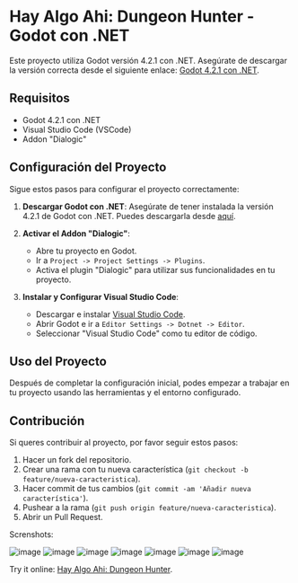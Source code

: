 # Hay Algo Ahi: Dungeon Hunter - Godot con .NET

Este proyecto utiliza Godot versión 4.2.1 con .NET. Asegúrate de descargar la versión correcta desde el siguiente enlace: [Godot 4.2.1 con .NET](https://godotengine.org/download/archive/4.2-stable/).

## Requisitos

- Godot 4.2.1 con .NET
- Visual Studio Code (VSCode)
- Addon "Dialogic"

## Configuración del Proyecto

Sigue estos pasos para configurar el proyecto correctamente:

1. **Descargar Godot con .NET**: Asegúrate de tener instalada la versión 4.2.1 de Godot con .NET. Puedes descargarla desde [aquí](https://godotengine.org/download/archive/4.2-stable/).

2. **Activar el Addon "Dialogic"**:
   - Abre tu proyecto en Godot.
   - Ir a `Project -> Project Settings -> Plugins`.
   - Activa el plugin "Dialogic" para utilizar sus funcionalidades en tu proyecto.

3. **Instalar y Configurar Visual Studio Code**:
   - Descargar e instalar [Visual Studio Code](https://code.visualstudio.com/).
   - Abrir Godot e ir a `Editor Settings -> Dotnet -> Editor`.
   - Seleccionar "Visual Studio Code" como tu editor de código.

## Uso del Proyecto

Después de completar la configuración inicial, podes empezar a trabajar en tu proyecto usando las herramientas y el entorno configurado.

## Contribución

Si queres contribuir al proyecto, por favor seguir estos pasos:

1. Hacer un fork del repositorio.
2. Crear una rama con tu nueva característica (`git checkout -b feature/nueva-caracteristica`).
3. Hacer commit de tus cambios (`git commit -am 'Añadir nueva característica'`).
4. Pushear a la rama (`git push origin feature/nueva-caracteristica`).
5. Abrir un Pull Request.

Screnshots:

![image](https://github.com/user-attachments/assets/016f0c41-29f4-4934-b099-ba78745a8cdd)
![image](https://github.com/user-attachments/assets/8aec45ef-7656-4255-a74e-48339094da48)
![image](https://github.com/user-attachments/assets/dcc9c3ac-6be0-48bd-b02d-82256e169478)
![image](https://github.com/user-attachments/assets/e9e27912-e796-4444-add0-93e70204d5d7)
![image](https://github.com/user-attachments/assets/a0796c16-55e5-4d93-81ab-6608ca498dc9)
![image](https://github.com/user-attachments/assets/157b36c9-9de6-4095-9db3-907b1a360bbb)
![image](https://github.com/user-attachments/assets/8726cc9b-e382-46d8-9cc7-5a0709e1ca83)

Try it online:
[Hay Algo Ahi: Dungeon Hunter](https://e5996.itch.io/hay-algo-ahi-dungeon-hunter).








